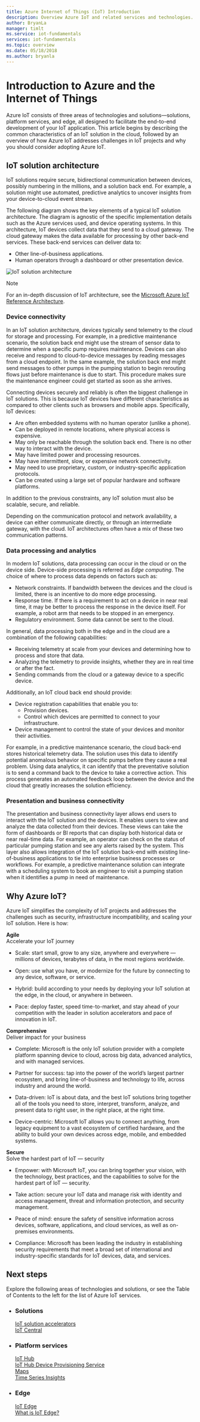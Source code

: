 ```yaml
---
title: Azure Internet of Things (IoT) Introduction 
description: Overview Azure IoT and related services and technologies.
author: BryanLa
manager: timlt
ms.service: iot-fundamentals
services: iot-fundamentals
ms.topic: overview
ms.date: 05/18/2018
ms.author: bryanla
---
```


# Introduction to Azure and the Internet of Things

Azure IoT consists of three areas of technologies and solutions—solutions, platform services, and edge, all designed to facilitate the end-to-end development of your IoT application. This article begins by describing the common characteristics of an IoT solution in the cloud, followed by an overview of how Azure IoT addresses challenges in IoT projects and why you should consider adopting Azure IoT.

## IoT solution architecture

IoT solutions require secure, bidirectional communication between devices, possibly numbering in the millions, and a solution back end. For example, a solution might use automated, predictive analytics to uncover insights from your device-to-cloud event stream. 

The following diagram shows the key elements of a typical IoT solution architecture. The diagram is agnostic of the specific implementation details such as the Azure services used, and device operating systems. In this architecture, IoT devices collect data that they send to a cloud gateway. The cloud gateway makes the data available for processing by other back-end services. These back-end services can deliver data to:

* Other line-of-business applications.
* Human operators through a dashboard or other presentation device.

![IoT solution architecture][img-solution-architecture]

> [!NOTE]
> For an in-depth discussion of IoT architecture, see the [Microsoft Azure IoT Reference Architecture][lnk-refarch].

### Device connectivity

In an IoT solution architecture, devices typically send telemetry to the cloud for storage and processing. For example, in a predictive maintenance scenario, the solution back end might use the stream of sensor data to determine when a specific pump requires maintenance. Devices can also receive and respond to cloud-to-device messages by reading messages from a cloud endpoint. In the same example, the solution back end might send messages to other pumps in the pumping station to begin rerouting flows just before maintenance is due to start. This procedure makes sure the maintenance engineer could get started as soon as she arrives.

Connecting devices securely and reliably is often the biggest challenge in IoT solutions. This is because IoT devices have different characteristics as compared to other clients such as browsers and mobile apps. Specifically, IoT devices:

* Are often embedded systems with no human operator (unlike a phone).
* Can be deployed in remote locations, where physical access is expensive.
* May only be reachable through the solution back end. There is no other way to interact with the device.
* May have limited power and processing resources.
* May have intermittent, slow, or expensive network connectivity.
* May need to use proprietary, custom, or industry-specific application protocols.
* Can be created using a large set of popular hardware and software platforms.

In addition to the previous constraints, any IoT solution must also be scalable, secure, and reliable.

Depending on the communication protocol and network availability, a device can either communicate directly, or through an intermediate gateway, with the cloud. IoT architectures often have a mix of these two communication patterns.

### Data processing and analytics

In modern IoT solutions, data processing can occur in the cloud or on the device side. Device-side processing is referred as *Edge computing*. The choice of where to process data depends on factors such as:

* Network constraints. If bandwidth between the devices and the cloud is limited, there is an incentive to do more edge processing.
* Response time. If there is a requirement to act on a device in near real time, it may be better to process the response in the device itself. For example, a robot arm that needs to be stopped in an emergency.
* Regulatory environment. Some data cannot be sent to the cloud.

In general, data processing both in the edge and in the cloud are a combination of the following capabilities:

* Receiving telemetry at scale from your devices and determining how to process and store that data.
* Analyzing the telemetry to provide insights, whether they are in real time or after the fact.
* Sending commands from the cloud or a gateway device to a specific device.

Additionally, an IoT cloud back end should provide:

* Device registration capabilities that enable you to:
    * Provision devices.
    * Control which devices are permitted to connect to your infrastructure.
* Device management to control the state of your devices and monitor their activities.

For example, in a predictive maintenance scenario, the cloud back-end stores historical telemetry data. The solution uses this data to identify potential anomalous behavior on specific pumps before they cause a real problem. Using data analytics, it can identify that the preventative solution is to send a command back to the device to take a corrective action. This process generates an automated feedback loop between the device and the cloud that greatly increases the solution efficiency.

### Presentation and business connectivity

The presentation and business connectivity layer allows end users to interact with the IoT solution and the devices. It enables users to view and analyze the data collected from their devices. These views can take the form of dashboards or BI reports that can display both historical data or near real-time data. For example, an operator can check on the status of particular pumping station and see any alerts raised by the system. This layer also allows integration of the IoT solution back-end with existing line-of-business applications to tie into enterprise business processes or workflows. For example, a predictive maintenance solution can integrate with a scheduling system to book an engineer to visit a pumping station when it identifies a pump in need of maintenance.

## Why Azure IoT?

Azure IoT simplifies the complexity of IoT projects and addresses the challenges such as security, infrastructure incompatibility, and scaling your IoT solution. Here is how:

**Agile** <br>
Accelerate your IoT journey
* Scale: start small, grow to any size, anywhere and everywhere — millions of devices, terabytes of data, in the most regions worldwide.

* Open: use what you have, or modernize for the future by connecting to any device, software, or service.

* Hybrid: build according to your needs by deploying your IoT solution at the edge, in the cloud, or anywhere in between.

* Pace: deploy faster, speed time-to-market, and stay ahead of your competition with the leader in solution accelerators and pace of innovation in IoT.

**Comprehensive** <br>
Deliver impact for your business

* Complete: Microsoft is the only IoT solution provider with a complete platform spanning device to cloud, across big data, advanced analytics, and with managed services.

* Partner for success: tap into the power of the world’s  largest partner ecosystem, and bring line-of-business and technology to life, across industry and around the world.

* Data-driven: IoT is about data, and the best IoT solutions bring together all of the tools you need to store, interpret, transform, analyze, and present data to right user, in the right place, at the right time.

* Device-centric: Microsoft IoT allows you to connect anything, from legacy equipment to a vast ecosystem of certified hardware, and the ability to build your own devices across edge, mobile, and embedded systems.

**Secure** <br>
Solve the hardest part of IoT — security

* Empower: with Microsoft IoT, you can bring together your vision, with the technology, best practices, and the capabilities to solve for the hardest part of IoT — security.

* Take action: secure your IoT data and manage risk with identity and access management, threat and information protection, and security management.

* Peace of mind: ensure the safety of sensitive information across devices, software, applications, and cloud services, as well as on-premises environments.

* Compliance: Microsoft has been leading the industry in establishing security requirements that meet a broad set of international and industry-specific standards for IoT devices, data, and services.

## Next steps

Explore the following areas of technologies and solutions, or see the Table of Contents to the left for the list of Azure IoT services.

<ul class="panelContent cardsF">  
    <li>
        <div class="cardSize">
            <div class="cardPadding">
                <div class="card">
                    <div class="cardText">
                        <h3>Solutions</h3>
                        <a href="/azure/iot-suite">IoT solution accelerators</a><br/>
                        <a href="/azure/iot-central">IoT Central</a>
                    </div>
                </div>
            </div>
        </div>
    </li>
    <li>
        <div class="cardSize">
            <div class="cardPadding">
                <div class="card">
                    <div class="cardText">
                        <h3>Platform services</h3>
                        <a href="/azure/iot-hub">IoT Hub</a><br/>
                        <a href="/azure/iot-dps">IoT Hub Device Provisioning Service</a><br/>
                        <a href="/azure/azure-maps">Maps</a><br/>
                        <a href="/azure/time-series-insights">Time Series Insights</a>
                    </div>
                </div>
            </div>
        </div>
    </li>  
    <li>
        <div class="cardSize">
            <div class="cardPadding">
                <div class="card">
                    <div class="cardText">
                        <h3>Edge</h3>
                        <a href="/azure/iot-edge">IoT Edge</a><br/>
                        <a href="/azure/iot-edge/how-iot-edge-works">What is IoT Edge?</a>
                    </div>
                </div>
            </div>
        </div>
    </li>      
</ul>

[img-paas-saas-technologies-solutions]: media/index/paas-saas-technologies-solutions.png
[img-solution-architecture]: ./media/iot-introduction/iot-reference-architecture.png
[img-dashboard]: ./media/iot-introduction/iot-suite.png

[lnk-device-sdks]: https://github.com/Azure/azure-iot-sdks
[lnk-iot-central-land]: https://docs.microsoft.com/microsoft-iot-central/
[lnk-iot-dps-land]: /azure/iot-dps/index.yml
[lnk-iot-edge-land]: /azure/iot-edge/index.yml
[lnk-iot-hub-land]: /azure/iot-hub/index.md
[lnk-iot-maps-land]: /azure/maps/index.yml
[lnk-iot-sa-land]: ../iot-accelerators/index.md
[lnk-iot-tsi-land]: /azure/time-series-insights/index.yml

[lnk-iot-hub]: ../iot-hub/about-iot-hub.md
[lnk-iot-sa]: ../iot-accelerators/iot-accelerators-what-are-solution-accelerators.md
[lnk-machinelearning]: http://azure.microsoft.com/documentation/services/machine-learning/
[lnk-protocol-gateway]:  ../iot-hub/iot-hub-protocol-gateway.md
[lnk-refarch]: https://aka.ms/iotrefarchitecture


